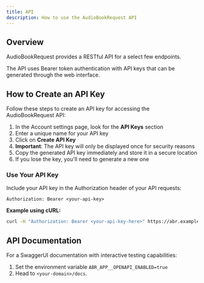 ```yaml
---
title: API
description: How to use the AudioBookRequest API
---
```


## Overview

AudioBookRequest provides a RESTful API for a select few endpoints.

The API uses Bearer token authentication with API keys that can be generated
through the web interface.

## How to Create an API Key

Follow these steps to create an API key for accessing the AudioBookRequest API:

1. In the Account settings page, look for the **API Keys** section
2. Enter a unique name for your API key
3. Click on **Create API Key**
4. **Important**: The API key will only be displayed once for security reasons
5. Copy the generated API key immediately and store it in a secure location
6. If you lose the key, you'll need to generate a new one

### Use Your API Key

Include your API key in the Authorization header of your API requests:

```
Authorization: Bearer <your-api-key>
```

**Example using cURL:**

```bash
curl -H "Authorization: Bearer <your-api-key-here>" https://abr.example.com/api/users/me
```

## API Documentation

For a SwaggerUI documentation with interactive testing capabilities:

1. Set the environment variable `ABR_APP__OPENAPI_ENABLED=true`
2. Head to `<your-domain>/docs`.

